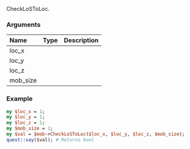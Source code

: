 CheckLoSToLoc.
### Arguments
**Name**|**Type**|**Description**
:---|:---|:---
loc_x||
loc_y||
loc_z||
mob_size||

### Example

```perl
my $loc_x = 1;
my $loc_y = 1;
my $loc_z = 1;
my $mob_size = 1;
my $val = $mob->CheckLoSToLoc($loc_x, $loc_y, $loc_z, $mob_size);
quest::say($val); # Returns bool
```